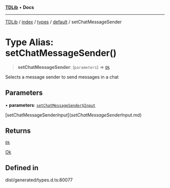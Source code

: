 [**TDLib**](../../../../../../README.md) • **Docs**

***

[TDLib](../../../../../../modules.md) / [index](../../../../../README.md) / [types](../../../README.md) / [default](../README.md) / setChatMessageSender

# Type Alias: setChatMessageSender()

> **setChatMessageSender**: (`parameters`) => [`Ok`](Ok-1.md)

Selects a message sender to send messages in a chat

## Parameters

• **parameters**: [`setChatMessageSender$Input`](setChatMessageSender$Input.md)

[setChatMessageSender$Input](setChatMessageSender$Input.md)

## Returns

[`Ok`](Ok-1.md)

[Ok](Ok-1.md)

## Defined in

dist/generated/types.d.ts:80077
